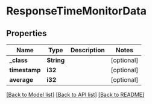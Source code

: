 # ResponseTimeMonitorData

## Properties
Name | Type | Description | Notes
------------ | ------------- | ------------- | -------------
**_class** | **String** |  | [optional] 
**timestamp** | **i32** |  | [optional] 
**average** | **i32** |  | [optional] 

[[Back to Model list]](../README.md#documentation-for-models) [[Back to API list]](../README.md#documentation-for-api-endpoints) [[Back to README]](../README.md)


